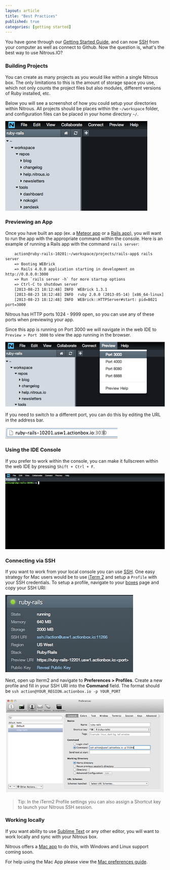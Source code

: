 ```yaml
---
layout: article
title: "Best Practices"
published: true
categories: [getting started]
---
```


You have gone through our [Getting Started Guide](/getting-started/), and can now [SSH](/ssh-add/) from your computer as well as connect to Github. Now the question is, what's the best way to use Nitrous.IO?

### Building Projects

You can create as many projects as you would like within a single Nitrous box. The only limitations to this is the amount of storage space you use, which not only counts the project files but also modules, different versions of Ruby installed, etc.

Below you will see a screenshot of how you could setup your directories within Nitrous. All projects should be places within the `~/workspace` folder, and configuration files can be placed in your home directory `~/`.

![Nitrous Box Directory](/images/articles/directory-tree.png)

### Previewing an App

Once you have built an app (ex. a [Meteor app](http://blog.nitrous.io/2013/02/21/build-meteor-apps-in-the-browser-with-actionio-and-mongolab.html) or a [Rails app](http://blog.nitrous.io/2013/07/02/building-a-rails-4.0-app-on-nitrous-io.html)), you will want to run the app with the appropriate command within the console. Here is an example of running a Rails app with the command `rails server`:

		action@ruby-rails-10201:~/workspace/projects/rails-app$ rails server
		=> Booting WEBrick
		=> Rails 4.0.0 application starting in development on http://0.0.0.0:3000
		=> Run `rails server -h` for more startup options
		=> Ctrl-C to shutdown server
		[2013-08-23 18:12:48] INFO  WEBrick 1.3.1
		[2013-08-23 18:12:48] INFO  ruby 2.0.0 (2013-05-14) [x86_64-linux]
		[2013-08-23 18:12:48] INFO  WEBrick::HTTPServer#start: pid=8021 port=3000

Nitrous has HTTP ports 1024 - 9999 open, so you can use any of these ports when previewing your app.

Since this app is running on Port 3000 we will navigate in the web IDE to `Preview > Port 3000` to view the app running in the browser.

![Preview App](/images/articles/preview-port-3000.png)

If you need to switch to a different port, you can do this by editing the URL in the address bar.

![Changing the Port](/images/articles/address-bar-port.png)

### Using the IDE Console

If you prefer to work within the console, you can make it fullscreen within the web IDE by pressing `Shift + Ctrl + F`.

![Fullscreen Console](/images/articles/web-ide-fullscreen.png)

### Connecting via SSH

If you want to work from your local console you can use [SSH](/ssh-add/). One easy strategy for Mac users would be to use [iTerm 2](http://www.iterm2.com/) and setup a `Profile` with your SSH credentials. To setup a profile, navigate to your [boxes](https://www.nitrous.io/app#/boxes) page and copy your SSH URI:

![SSH URI](/images/articles/ssh-uri.png)

Next, open up Iterm2 and navigate to **Preferences > Profiles**. Create a new profile and fill in your SSH URI into the **Command** field. The format should be `ssh action@YOUR_REGION.actionbox.io -p YOUR_PORT`

![Iterm 2 Profile](/images/articles/iterm2-profile.png)

>Tip: In the iTerm2 Profile settings you can also assign a Shortcut key to launch your Nitrous SSH session.

### Working locally

If you want ability to use [Sublime Text](http://www.sublimetext.com/) or any other editor, you will want to work locally and sync with your Nitrous box.

Nitrous offers a [Mac app](http://www.nitrous.io/mac) to do this, with Windows and Linux support coming soon.

For help using the Mac App please view the [Mac preferences guide](/mac-preferences/).
